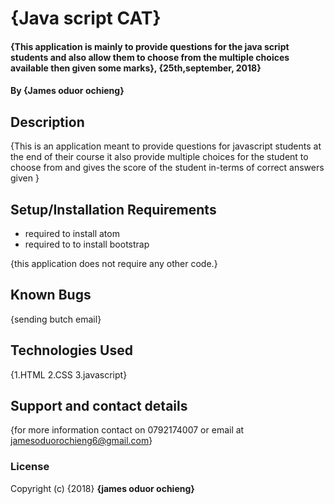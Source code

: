 # {Java script CAT}
#### {This application is mainly to provide questions for the java script students and also allow them to choose from the multiple choices available then given some marks}, {25th,september, 2018}
#### By **{James oduor ochieng}**
## Description
{This is an application meant to provide questions for javascript students at the end of their course it also provide multiple choices for the student to choose from and gives the score of the student in-terms of correct answers given  }
## Setup/Installation Requirements
* required to install atom
* required to to install bootstrap

{this application does not  require any other code.}
## Known Bugs
{sending butch email}
## Technologies Used
{1.HTML
2.CSS
 3.javascript}
## Support and contact details
{for more information contact on 0792174007 or email at jamesoduorochieng6@gmail.com}
### License
Copyright (c) {2018} **{james oduor ochieng}**

